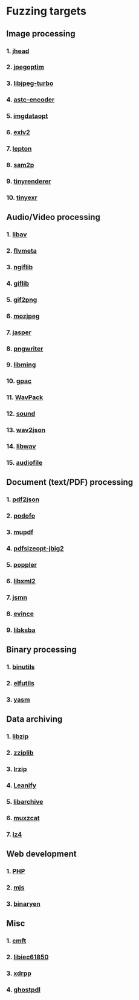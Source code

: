 # Fuzzing targets

## Image processing
### 1. [jhead](http://www.sentex.net/~mwandel/jhead)
### 2. [jpegoptim](https://github.com/tjko/jpegoptim)
### 3. [libjpeg-turbo](https://github.com/libjpeg-turbo/libjpeg-turbo)
### 4. [astc-encoder](https://github.com/ARM-software/astc-encoder)
### 5. [imgdataopt](https://github.com/pts/imgdataopt)
### 6. [exiv2](https://github.com/Exiv2/exiv2)
### 7. [lepton](https://github.com/dropbox/lepton)
### 8. [sam2p](https://github.com/pts/sam2p)
### 9. [tinyrenderer](https://github.com/ssloy/tinyrenderer)
### 10. [tinyexr](https://github.com/syoyo/tinyexr)

## Audio/Video processing
### 1. [libav](https://libav.org)
### 2. [flvmeta](https://github.com/noirotm/flvmeta)
### 3. [ngiflib](https://github.com/miniupnp/ngiflib)
### 4. [giflib](https://sourceforge.net/projects/giflib)
### 5. [gif2png](https://gitlab.com/esr/gif2png)
### 6. [mozjpeg](https://github.com/mozilla/mozjpeg)
### 7. [jasper](https://github.com/mdadams/jasper)
### 8. [pngwriter](https://github.com/pngwriter/pngwriter)
### 9. [libming](https://github.com/libming/libming)
### 10. [gpac](https://github.com/gpac/gpac)
### 11. [WavPack](https://github.com/dbry/WavPack)
### 12. [sound](https://github.com/dilawar/sound)
### 13. [wav2json](https://github.com/beschulz/wav2json)
### 14. [libwav](https://github.com/marc-q/libwav)
### 15. [audiofile](https://github.com/mpruett/audiofile)

## Document (text/PDF) processing
### 1. [pdf2json](https://github.com/flexpaper/pdf2json)
### 2. [podofo](https://sourceforge.net/projects/podofo)
### 3. [mupdf](https://git.ghostscript.com/?p=mupdf.git;a=summary)
### 4. [pdfsizeopt-jbig2](https://github.com/pts/pdfsizeopt-jbig2)
### 5. [poppler](https://gitlab.freedesktop.org/poppler/poppler)
### 6. [libxml2](https://gitlab.gnome.org/GNOME/libxml2)
### 7. [jsmn](https://github.com/zserge/jsmn)
### 8. [evince](https://gitlab.gnome.org/GNOME/evince)
### 9. [libksba](http://git.gnupg.org/cgi-bin/gitweb.cgi?p=libksba.git;a=summary)

## Binary processing
### 1. [binutils](https://sourceware.org/git/?p=binutils-gdb.git)
### 2. [elfutils](https://sourceware.org/elfutils)
### 3. [yasm](https://github.com/yasm/yasm)

## Data archiving
### 1. [libzip](https://github.com/nih-at/libzip)
### 2. [zziplib](https://github.com/gdraheim/zziplib)
### 3. [lrzip](https://github.com/ckolivas/lrzip)
### 4. [Leanify](https://github.com/JayXon/Leanify)
### 5. [libarchive](https://github.com/libarchive/libarchive)
### 6. [muxzcat](https://github.com/pts/muxzcat)
### 7. [lz4](https://github.com/lz4/lz4)

## Web development
### 1. [PHP](https://github.com/php/php-src)
### 2. [mjs](https://github.com/cesanta/mjs)
### 3. [binaryen](https://github.com/WebAssembly/binaryen)

## Misc
### 1. [cmft](https://github.com/dariomanesku/cmft)
### 2. [libiec61850](https://github.com/mz-automation/libiec61850)
### 3. [xdrpp](https://github.com/xdrpp/xdrpp)
### 4. [ghostpdl](http://git.ghostscript.com/?p=ghostpdl.git;a=summary)
